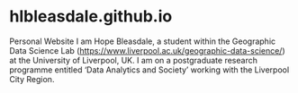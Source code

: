 # hlbleasdale.github.io
Personal Website
I am Hope Bleasdale, a student within the Geographic Data Science Lab (https://www.liverpool.ac.uk/geographic-data-science/) at the University of Liverpool, UK. I am on a postgraduate research programme entitled ‘Data Analytics and Society’ working with the Liverpool City Region.
